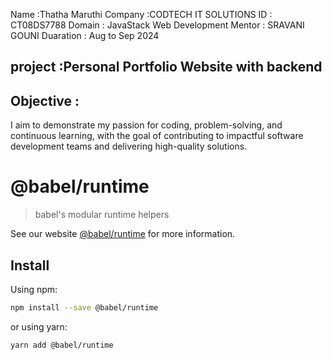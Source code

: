 Name :Thatha Maruthi
Company :CODTECH IT SOLUTIONS
ID : CT08DS7788
Domain : JavaStack Web Development
Mentor : SRAVANI GOUNI
Duaration : Aug to Sep 2024
## project :Personal Portfolio Website with backend
## Objective : 
I aim to demonstrate my passion for coding, problem-solving, and continuous learning, with the goal of contributing to impactful software development teams and delivering high-quality solutions.
# @babel/runtime

> babel's modular runtime helpers

See our website [@babel/runtime](https://babeljs.io/docs/babel-runtime) for more information.

## Install

Using npm:

```sh
npm install --save @babel/runtime
```

or using yarn:

```sh
yarn add @babel/runtime
```
